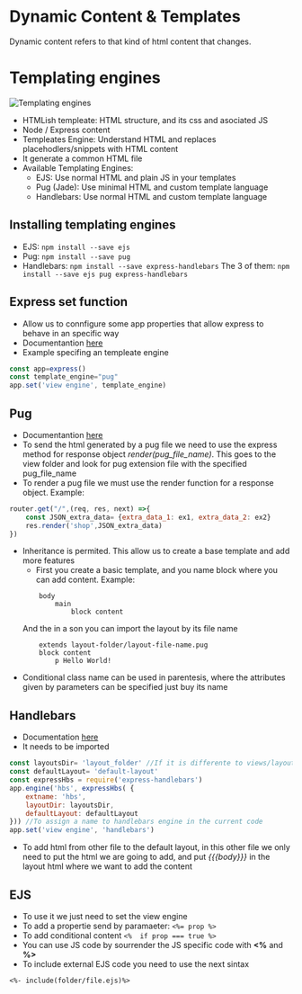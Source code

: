 # Dynamic Content & Templates
Dynamic content refers to that kind of html content that changes.

# Templating engines
![Templating engines](/img/template_engines.png)
* HTMLish templeate: HTML structure, and its css and asociated JS
* Node / Express content
* Templeates Engine: Understand HTML and replaces placehodlers/snippets with HTML content
* It generate a common HTML file
* Available Templating Engines:
    * EJS: Use normal HTML and plain JS in your templates
    * Pug (Jade): Use minimal HTML and custom template language
    * Handlebars: Use normal HTML and custom template language

## Installing templating engines
* EJS: ```npm install --save ejs```
* Pug:  ```npm install --save pug```
* Handlebars: ```npm install --save express-handlebars```
The 3 of them: ```npm install --save ejs pug express-handlebars```

## Express set function
* Allow us to connfigure some app properties that allow express to behave in an specific way
* Documentantion [here](https://expressjs.com/es/api.html#app.settings.table)
* Example specifing an templeate engine
```javascript
const app=express()
const template_engine="pug"
app.set('view engine', template_engine)
```

## Pug
* Documentantion [here](https://pugjs.org/)
* To send the html generated by a pug file we need to use the express method for response object *render(pug_file_name)*. This goes to the view folder and look for pug extension file with the specified pug_file_name
* To render a pug file we must use the render function for a response object. Example:
```javascript
router.get("/",(req, res, next) =>{
    const JSON_extra_data= {extra_data_1: ex1, extra_data_2: ex2}
    res.render('shop',JSON_extra_data)
})

```
* Inheritance is permited. This allow us to create a base template and add more features
    * First you create a basic template, and you name block where you can add content. Example:
    ```pug
        body
            main
                block content
    ```
    And the in a son you can import the layout by its file name
    ```pug
        extends layout-folder/layout-file-name.pug
        block content
            p Hello World!
    ```
* Conditional class name can be used in parentesis, where the attributes given by parameters can be specified just buy its name

## Handlebars
* Documentation [here](https://handlebarsjs.com/)
* It needs to be imported
```javascript
const layoutsDir= 'layout_folder' //If it is differente to views/layouts/
const defaultLayout= 'default-layout'
const expressHbs = require('express-handlebars')
app.engine('hbs', expressHbs( {
    extname: 'hbs',
    layoutDir: layoutsDir,
    defaultLayout: defaultLayout
})) //To assign a name to handlebars engine in the current code
app.set('view engine', 'handlebars')
```
* To add html from other file to the default layout, in this other file we only need to put the html we are going to add, and put *{{{body}}}* in the layout html where we want to add the content

## EJS
* To use it we just need to set the view engine
* To add a propertie send by paramaeter: ```<%= prop %>```
* To add conditional content ```<%  if prop === true %>```
* You can use JS code by sourrender the JS specific code with **<%** and **%>**
* To include external EJS code you need to use the next sintax
```ejs
<%- include(folder/file.ejs)%>
```
